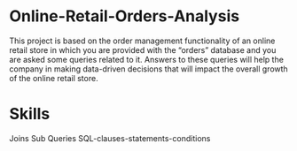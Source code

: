 # Online-Retail-Orders-Analysis
This project is based on the order management functionality of an online retail store in which you are provided with the “orders” database and you are asked some queries related to it. Answers to these queries will help the company in making data-driven decisions that will impact the overall growth of the online retail store.

# Skills
Joins
Sub Queries
SQL-clauses-statements-conditions

